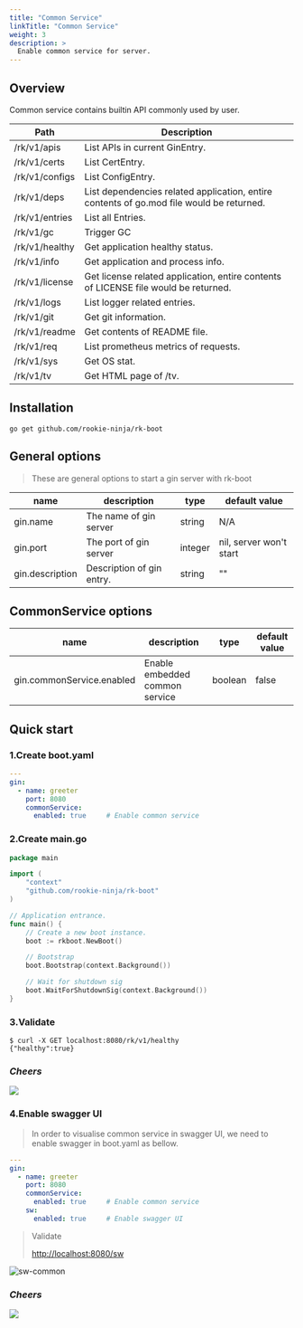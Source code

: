 ```yaml
---
title: "Common Service"
linkTitle: "Common Service"
weight: 3
description: >
  Enable common service for server.
---
```


## Overview
Common service contains builtin API commonly used by user.

| Path | Description |
| ---- | ---- |
| /rk/v1/apis | List APIs in current GinEntry. |
| /rk/v1/certs | List CertEntry. |
| /rk/v1/configs | List ConfigEntry. |
| /rk/v1/deps | List dependencies related application, entire contents of go.mod file would be returned. |
| /rk/v1/entries | List all Entries. |
| /rk/v1/gc | Trigger GC |
| /rk/v1/healthy | Get application healthy status. |
| /rk/v1/info | Get application and process info. |
| /rk/v1/license | Get license related application, entire contents of LICENSE file would be returned. |
| /rk/v1/logs | List logger related entries. |
| /rk/v1/git | Get git information. |
| /rk/v1/readme | Get contents of README file. |
| /rk/v1/req | List prometheus metrics of requests. |
| /rk/v1/sys | Get OS stat. |
| /rk/v1/tv | Get HTML page of /tv. |

## Installation
```shell script
go get github.com/rookie-ninja/rk-boot
```

## General options
> These are general options to start a gin server with rk-boot

| name | description | type | default value |
| ------ | ------ | ------ | ------ |
| gin.name | The name of gin server | string | N/A |
| gin.port | The port of gin server | integer | nil, server won't start |
| gin.description | Description of gin entry. | string | "" |

## CommonService options
| name | description | type | default value |
| ------ | ------ | ------ | ------ |
| gin.commonService.enabled | Enable embedded common service | boolean | false |

## Quick start
### 1.Create boot.yaml
```yaml
---
gin:
  - name: greeter
    port: 8080
    commonService:
      enabled: true     # Enable common service
```

### 2.Create main.go
```go
package main

import (
	"context"
	"github.com/rookie-ninja/rk-boot"
)

// Application entrance.
func main() {
	// Create a new boot instance.
	boot := rkboot.NewBoot()

	// Bootstrap
	boot.Bootstrap(context.Background())

	// Wait for shutdown sig
	boot.WaitForShutdownSig(context.Background())
}
```

### 3.Validate
```shell script
$ curl -X GET localhost:8080/rk/v1/healthy
{"healthy":true}
```

### _**Cheers**_
![](/bootstrapper/user-guide/cheers.png)

### 4.Enable swagger UI
> In order to visualise common service in swagger UI, we need to enable swagger in boot.yaml as bellow.

```yaml
---
gin:
  - name: greeter
    port: 8080
    commonService:
      enabled: true     # Enable common service
    sw:
      enabled: true     # Enable swagger UI
```

> Validate
>
> [http://localhost:8080/sw](http://localhost:8080/sw)

![sw-common](/bootstrapper/getting-started/gin-golang/gin-sw.png)

### _**Cheers**_
![](/bootstrapper/user-guide/cheers.png)

